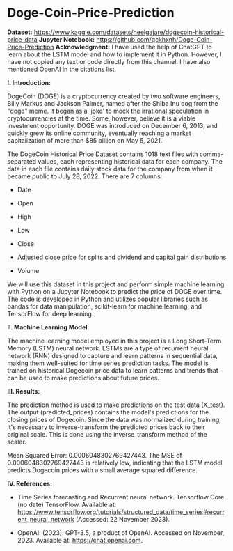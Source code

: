 # Doge-Coin-Price-Prediction

**Dataset:** https://www.kaggle.com/datasets/neelgajare/dogecoin-historical-price-data
**Jupyter Notebook:** https://github.com/qckhxnh/Doge-Coin-Price-Prediction
**Acknowledgment:** I have used the help of ChatGPT to learn about the LSTM model and how to implement it in Python. However, I have not copied any text or code directly from this channel. I have also mentioned OpenAI in the citations list.


**I. Introduction:**

DogeCoin (DOGE) is a cryptocurrency created by two software engineers, Billy Markus and Jackson Palmer, named after the Shiba Inu dog from the "doge" meme. It began as a 'joke' to mock the irrational speculation in cryptocurrencies at the time. Some, however, believe it is a viable investment opportunity. DOGE was introduced on December 6, 2013, and quickly grew its online community, eventually reaching a market capitalization of more than $85 billion on May 5, 2021.

The DogeCoin Historical Price Dataset contains 1018 text files with comma-separated values, each representing historical data for each company. The data in each file contains daily stock data for the company from when it became public to July 28, 2022.
There are 7 columns:

- Date

- Open

- High

- Low

- Close

- Adjusted close price for splits and dividend and capital gain distributions

- Volume

We will use this dataset in this project and perform simple machine learning with Python on a Jupyter Notebook to predict the price of DOGE over time. The code is developed in Python and utilizes popular libraries such as pandas for data manipulation, scikit-learn for machine learning, and TensorFlow for deep learning.

**II. Machine Learning Model**:

The machine learning model employed in this project is a Long Short-Term Memory (LSTM) neural network. LSTMs are a type of recurrent neural network (RNN) designed to capture and learn patterns in sequential data, making them well-suited for time series prediction tasks. The model is trained on historical Dogecoin price data to learn patterns and trends that can be used to make predictions about future prices.

**III. Results:**

The prediction method is used to make predictions on the test data (X_test). The output (predicted_prices) contains the model's predictions for the closing prices of Dogecoin. Since the data was normalized during training, it's necessary to inverse-transform the predicted prices back to their original scale. This is done using the inverse_transform method of the scaler.

Mean Squared Error: 0.0006048302769427443. The MSE of 0.0006048302769427443 is relatively low, indicating that the LSTM model predicts Dogecoin prices with a small average squared difference. 

**IV. References:**

- Time Series forecasting and Recurrent neural network.  Tensorflow Core (no date) TensorFlow. Available at: https://www.tensorflow.org/tutorials/structured_data/time_series#recurrent_neural_network (Accessed: 22 November 2023). 

- OpenAI. (2023). GPT-3.5, a product of OpenAI. Accessed on November, 2023. Available at: https://chat.openai.com.
